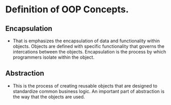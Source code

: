 # Definition of OOP Concepts.
## Encapsulation
- That is emphasizes the encapsulation of data and functionality within objects. Objects are defined with specific functionality that governs the intercations between the objects. Encapsulation is the process by which programmers isolate within the object.

## Abstraction 
- This is the process of creating reusable objects that are designed to standardize common business logic. An important part of abstraction is the way that the objects are used.
<!--stackedit_data:
eyJoaXN0b3J5IjpbLTc3NDk1NTA5NCwxODQ2OTY4OTAwXX0=
-->